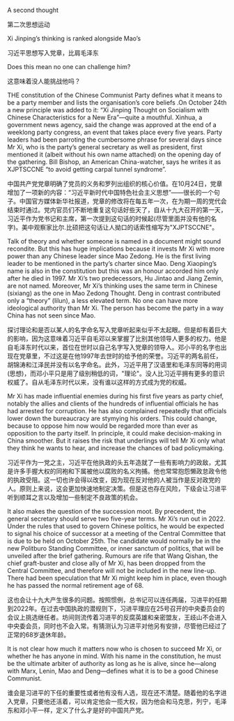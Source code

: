 A second thought

第二次思想运动

Xi Jinping’s thinking is ranked alongside Mao’s

习近平思想写入党章，比肩毛泽东


Does this mean no one can challenge him?

这意味着没人能挑战他吗？

THE constitution of the Chinese Communist Party 
defines what it means to be a party member and lists the organisation’s core beliefs .On October 24th a 
new principle was added to it: “Xi Jinping Thought on Socialism with Chinese Characteristics for a New Era”—quite a mouthful. Xinhua, a government news agency, said the change was approved at the end of a weeklong party congress, an event that takes place every five years. Party leaders had been parroting the cumbersome phrase for several days since Mr Xi, who is the party’s general secretary as well as president, first mentioned it (albeit without his own name attached) on the opening day of the gathering. Bill Bishop, an American China-watcher, says he writes it as XJPTSCCNE “to avoid getting carpal tunnel syndrome”.

中国共产党党章明确了党员的义务和罗列出组织的核心价值。在10月24日，党章增加了一项新的内容：“习近平新时代中国特色社会主义思想”——很长的一个句子。中国官方媒体新华社报道，党章的修改将在每五年一次，在为期一周的党代会结束时通过。党内官员们不断地重复这句话好些天了，自从十九大召开的第一天，习近平作为党书记和主席，第一次提到这句话的时候起(尽管里面并没有他的名字)。美中观察家比尔.比硕把这句话让人拗口的话索性缩写为"XJPTSCCNE"。

Talk of theory and whether someone is named in a document might sound recondite. But this has huge implications because it invests Mr Xi with more power than any Chinese leader since Mao Zedong. He is the first living leader to be mentioned in the party’s charter since Mao. Deng Xiaoping’s name is also in the constitution but this was an honour accorded him only after he died in 1997. Mr Xi’s two predecessors, Hu Jintao and Jiang Zemin, are not named. Moreover, Mr Xi’s thinking uses the same term in Chinese (sixiang) as the one in Mao Zedong Thought. Deng in contrast contributed only a “theory” (lilun), a less elevated term. No one can have more ideological authority than Mr Xi. The person has become the party in a way China has not seen since Mao.

探讨理论和是否以某人的名字命名写入党章听起来似乎不太起眼。但是却有着巨大的影响，因为这意味着习近平自毛邓以来掌握了比别其他领导人更多的权力。他是自毛泽东时代以来，首位在世时以自己名字写入党章的领导人。邓小平的名字也出现在党章里，不过这是在他1997年去世时的给予他的荣誉。习近平的两名前任，胡锦涛和江泽民并没有以名字命名。此外，习近平用了汉语里和毛泽东同等的用词(思想)，而邓小平只是用了级别稍低的词，"理论"。没人比习近平拥有更多的意识权威了。自从毛泽东时代以来，没有谁以这样的方式成为党的权威。

Mr Xi has made influential enemies during his first five years as party chief, notably the allies and clients of the hundreds of influential officials he has had arrested for corruption. He has also complained repeatedly that officials lower down the bureaucracy are stymying his orders. This could change, because to oppose him now would be regarded more than ever as opposition to the party itself. In principle, it could make decision-making in China smoother. But it raises the risk that underlings will tell Mr Xi only what they think he wants to hear, and increase the chances of bad policymaking.

习近平作为一党之主，习近平在他执政的头五年造就了一些有影响力的政敌，尤其是许多手握大权的同袍和下属被他以腐败的名义拘捕。他也常常抱怨懒政怠政令他的执政受阻。这一切也许会得以改变，因为现在反对他的人被当作是反对政党的人。原则上来说，这会更加快速地制定决策。但是这也存在风险，下级会让习进平听到顺耳之言以及增加一些制定不良政策的机会。

It also makes the question of the succession moot. By precedent, the general secretary should serve two five-year terms. Mr Xi’s run out in 2022. Under the rules that used to govern Chinese politics, he would be expected to signal his choice of successor at a meeting of the Central Committee that is due to be held on October 25th. The candidate would normally be in the new Politburo Standing Committee, or inner sanctum of politics, that will be unveiled after the brief gathering. Rumours are rife that Wang Qishan, the chief graft-buster and close ally of Mr Xi, has been dropped from the Central Committee, and therefore will not be included in the new line-up. There had been speculation that Mr Xi might keep him in place, even though he has passed the normal retirement age of 68.

这也会让十九大产生很多的问题。按照惯例，总书记可以连任两届，习进平的任期到2022年。在过去中国执政的潜规则下，习进平理应在25号召开的中央委员会的会议上挑选继任者。坊间则流传着习进平的反腐英雄和亲密盟友，王歧山不会进入中央委会员，同时也不会入常。有猜测认为习进平对他另有安排，尽管他已经过了正常的68岁退休年龄。

It is not clear how much it matters now who is chosen to succeed Mr Xi, or whether he has anyone in mind. With his name in the constitution, he must be the ultimate arbiter of authority as long as he is alive, since he—along with Marx, Lenin, Mao and Deng—defines what it is to be a good Chinese Communist.

谁会是习进平的下任的重要性或者他有没有人选，现在还不清楚。随着他的名字进入党章，只要他还活着，可以肯定他会一揽大权，因为他会和马克思，列宁，毛泽东和邓小平一样，定义了什么才是好的中国共产党。

